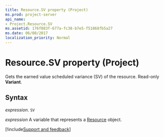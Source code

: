 ```yaml
---
title: Resource.SV property (Project)
ms.prod: project-server
api_name:
- Project.Resource.SV
ms.assetid: 176f083f-677a-fc38-b7e5-f51868fb5a27
ms.date: 06/08/2017
localization_priority: Normal
---
```



# Resource.SV property (Project)

Gets the earned value scheduled variance (SV) of the resource. Read-only  **Variant**.


## Syntax

_expression_. `SV`

_expression_ A variable that represents a [Resource](./Project.Resource.md) object.

[!include[Support and feedback](~/includes/feedback-boilerplate.md)]